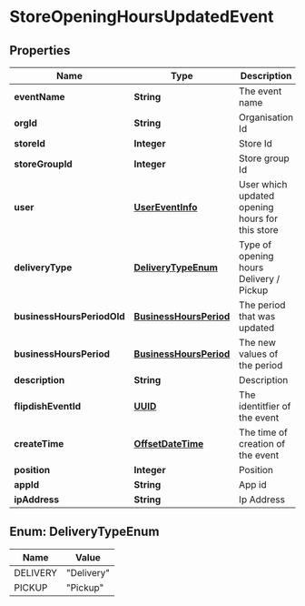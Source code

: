 
# StoreOpeningHoursUpdatedEvent

## Properties
Name | Type | Description | Notes
------------ | ------------- | ------------- | -------------
**eventName** | **String** | The event name |  [optional]
**orgId** | **String** | Organisation Id |  [optional]
**storeId** | **Integer** | Store Id |  [optional]
**storeGroupId** | **Integer** | Store group Id |  [optional]
**user** | [**UserEventInfo**](UserEventInfo.md) | User which updated opening hours for this store |  [optional]
**deliveryType** | [**DeliveryTypeEnum**](#DeliveryTypeEnum) | Type of opening hours Delivery / Pickup |  [optional]
**businessHoursPeriodOld** | [**BusinessHoursPeriod**](BusinessHoursPeriod.md) | The period that was updated |  [optional]
**businessHoursPeriod** | [**BusinessHoursPeriod**](BusinessHoursPeriod.md) | The new values of the period |  [optional]
**description** | **String** | Description |  [optional]
**flipdishEventId** | [**UUID**](UUID.md) | The identitfier of the event |  [optional]
**createTime** | [**OffsetDateTime**](OffsetDateTime.md) | The time of creation of the event |  [optional]
**position** | **Integer** | Position |  [optional]
**appId** | **String** | App id |  [optional]
**ipAddress** | **String** | Ip Address |  [optional]


<a name="DeliveryTypeEnum"></a>
## Enum: DeliveryTypeEnum
Name | Value
---- | -----
DELIVERY | &quot;Delivery&quot;
PICKUP | &quot;Pickup&quot;



